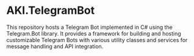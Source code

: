 # AKI.TelegramBot
This repository hosts a Telegram Bot implemented in C# using the Telegram.Bot library. It provides a framework for building and hosting customizable Telegram Bots with various utility classes and services for message handling and API integration.
